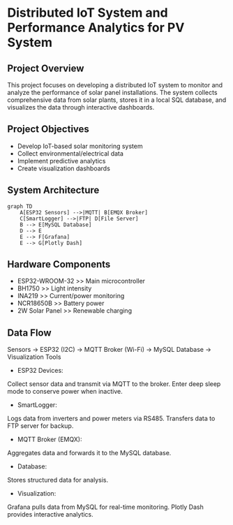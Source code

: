 # Distributed IoT System and Performance Analytics for PV System

## Project Overview
This project focuses on developing a distributed IoT system to monitor and analyze the performance of solar panel installations. 
The system collects comprehensive data from solar plants, stores it in a local SQL database, and visualizes the data through interactive dashboards.

## Project Objectives
- Develop IoT-based solar monitoring system
- Collect environmental/electrical data
- Implement predictive analytics
- Create visualization dashboards

## System Architecture
```mermaid
graph TD
    A[ESP32 Sensors] -->|MQTT| B[EMQX Broker]
    C[SmartLogger] -->|FTP| D[File Server]
    B --> E[MySQL Database]
    D --> E
    E --> F[Grafana]
    E --> G[Plotly Dash]
```

## Hardware Components
- ESP32-WROOM-32 >> Main microcontroller
- BH1750 >> Light intensity
- INA219 >> Current/power monitoring
- NCR18650B	>> Battery power
- 2W Solar Panel >> Renewable charging

## Data Flow
Sensors → ESP32 (I2C) → MQTT Broker (Wi-Fi) → MySQL Database → Visualization Tools

- ESP32 Devices:

Collect sensor data and transmit via MQTT to the broker.
Enter deep sleep mode to conserve power when inactive.

- SmartLogger:

Logs data from inverters and power meters via RS485.
Transfers data to FTP server for backup.

- MQTT Broker (EMQX):

Aggregates data and forwards it to the MySQL database.

- Database:

Stores structured data for analysis.

- Visualization:

Grafana pulls data from MySQL for real-time monitoring.
Plotly Dash provides interactive analytics.

